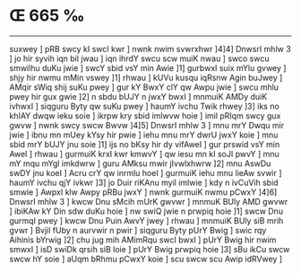 # Œ 665 ‰
---
suxwey ] pRB swcy kI swcI kwr ] nwnk nwim svwrxhwr ]4]4] DnwsrI
mhlw 3 ] jo hir syvih iqn bil jwau ] iqn ihrdY swcu scw muiK nwau ]
swco swcu smwilhu duKu jwie ] swcY sbid vsY min Awie ]1] gurbwxI suix
mYlu gvwey ] shjy hir nwmu mMin vswey ]1] rhwau ] kUVu kusqu iqRsnw
Agin buJwey ] AMqir sWiq shij suKu pwey ] gur kY BwxY clY qw Awpu jwie
] swcu mhlu pwey hir gux gwie ]2] n sbdu bUJY n jwxY bwxI ] mnmuiK
AMDy duiK ivhwxI ] siqguru Byty qw suKu pwey ] haumY ivchu Twik rhwey ]3]
iks no khIAY dwqw ieku soie ] ikrpw kry sbid imlwvw hoie ] imil
pRIqm swcy gux gwvw ] nwnk swcy swcw Bwvw ]4]5] DnwsrI mhlw 3 ]
mnu mrY Dwqu mir jwie ] ibnu mn mUey kYsy hir pwie ] iehu mnu mrY dwrU
jwxY koie ] mnu sbid mrY bUJY jnu soie ]1] ijs no bKsy hir dy vifAweI
] gur prswid vsY min AweI ] rhwau ] gurmuiK krxI kwr kmwvY ] qw
iesu mn kI soJI pwvY ] mnu mY mqu mYgl imkdwrw ] guru AMksu mwir
jIvwlxhwrw ]2] mnu AswDu swDY jnu koeI ] Acru crY qw inrmlu hoeI ]
gurmuiK iehu mnu lieAw svwir ] haumY ivchu qjY ivkwr ]3] jo Duir
riKAnu myil imlwie ] kdy n ivCuVih sbid smwie ] AwpxI klw Awpy
pRBu jwxY ] nwnk gurmuiK nwmu pCwxY ]4]6] DnwsrI mhlw 3 ] kwcw Dnu
sMcih mUrK gwvwr ] mnmuK BUly AMD gwvwr ] ibiKAw kY Din sdw duKu hoie
] nw swiQ jwie n prwpiq hoie ]1] swcw Dnu gurmqI pwey ] kwcw Dnu
Puin AwvY jwey ] rhwau ] mnmuiK BUly siB mrih gvwr ] Bvjil fUby n
aurvwir n pwir ] siqguru Byty pUrY Bwig ] swic rqy Aihinis bYrwig ]2]
chu jug mih AMimRqu swcI bwxI ] pUrY Bwig hir nwim smwxI ] isD swiDk
qrsih siB loie ] pUrY Bwig prwpiq hoie ]3] sBu ikCu swcw swcw hY soie
] aUqm bRhmu pCwxY koie ] scu swcw scu Awip idRVwey ]
####
